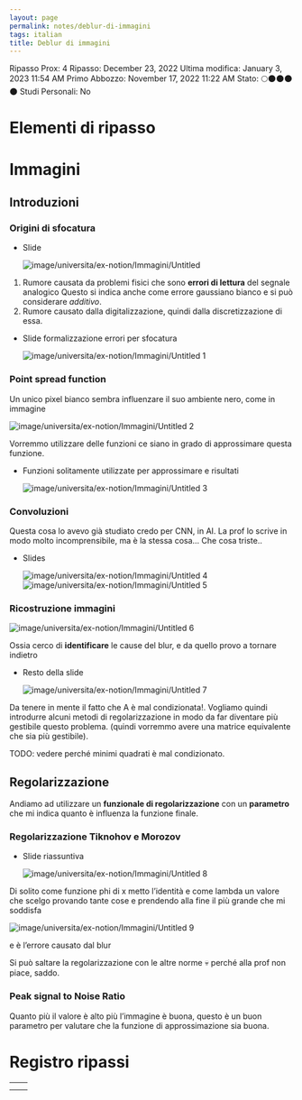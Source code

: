 ```yaml
---
layout: page
permalink: notes/deblur-di-immagini
tags: italian
title: Deblur di immagini
---
```


Ripasso Prox: 4
Ripasso: December 23, 2022
Ultima modifica: January 3, 2023 11:54 AM
Primo Abbozzo: November 17, 2022 11:22 AM
Stato: 🌕🌑🌑🌑🌑
Studi Personali: No

# Elementi di ripasso

# Immagini

## Introduzioni

### Origini di sfocatura

- Slide

    <img src="/images/notes/image/universita/ex-notion/Immagini/Untitled.png" alt="image/universita/ex-notion/Immagini/Untitled">

1. Rumore causata da problemi fisici che sono **errori di lettura** del segnale analogico Questo si indica anche come errore gaussiano bianco e si può considerare *additivo*.
2. Rumore causato dalla digitalizzazione, quindi dalla discretizzazione di essa.
- Slide formalizzazione errori per sfocatura

    <img src="/images/notes/image/universita/ex-notion/Immagini/Untitled 1.png" alt="image/universita/ex-notion/Immagini/Untitled 1">


### Point spread function

Un unico pixel bianco sembra influenzare il suo ambiente nero, come in immagine

<img src="/images/notes/image/universita/ex-notion/Immagini/Untitled 2.png" alt="image/universita/ex-notion/Immagini/Untitled 2">

Vorremmo utilizzare delle funzioni ce siano in grado di approssimare questa funzione.

- Funzioni solitamente utilizzate per approssimare e risultati

    <img src="/images/notes/image/universita/ex-notion/Immagini/Untitled 3.png" alt="image/universita/ex-notion/Immagini/Untitled 3">


### Convoluzioni

Questa cosa lo avevo già studiato credo per CNN, in AI. La prof lo scrive in modo molto incomprensibile, ma è la stessa cosa… Che cosa triste..

- Slides

    <img src="/images/notes/image/universita/ex-notion/Immagini/Untitled 4.png" alt="image/universita/ex-notion/Immagini/Untitled 4">

    <img src="/images/notes/image/universita/ex-notion/Immagini/Untitled 5.png" alt="image/universita/ex-notion/Immagini/Untitled 5">


### Ricostruzione immagini

<img src="/images/notes/image/universita/ex-notion/Immagini/Untitled 6.png" alt="image/universita/ex-notion/Immagini/Untitled 6">

Ossia cerco di **identificare** le cause del blur, e da quello provo a tornare indietro

- Resto della slide

    <img src="/images/notes/image/universita/ex-notion/Immagini/Untitled 7.png" alt="image/universita/ex-notion/Immagini/Untitled 7">


Da tenere in mente il fatto che A è mal condizionata!. Vogliamo quindi introdurre alcuni metodi di regolarizzazione in modo da far diventare più gestibile questo problema. (quindi vorremmo avere una matrice equivalente che sia più gestibile).

TODO: vedere perché minimi quadrati è mal condizionato.

## Regolarizzazione

Andiamo ad utilizzare un **funzionale di regolarizzazione** con un **parametro** che mi indica quanto è influenza la funzione finale.

### Regolarizzazione Tiknohov e Morozov

- Slide riassuntiva

    <img src="/images/notes/image/universita/ex-notion/Immagini/Untitled 8.png" alt="image/universita/ex-notion/Immagini/Untitled 8">


Di solito come funzione phi di x metto l’identità e come lambda un valore che scelgo provando tante cose e prendendo alla fine il più grande che mi soddisfa

<img src="/images/notes/image/universita/ex-notion/Immagini/Untitled 9.png" alt="image/universita/ex-notion/Immagini/Untitled 9">

e è l’errore causato dal blur

Si può saltare la regolarizzazione con le altre norme 💀 perché alla prof non piace, saddo.

### Peak signal to Noise Ratio

Quanto più il valore è alto più l’immagine è buona, questo è un buon parametro per valutare che la funzione di approssimazione sia buona.

# Registro ripassi

|  |  |
| --- | --- |
|  |  |
|  |  |